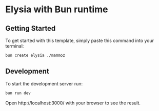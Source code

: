 # Elysia with Bun runtime

## Getting Started
To get started with this template, simply paste this command into your terminal:
```bash
bun create elysia ./mammoz
```

## Development
To start the development server run:
```bash
bun run dev
```

Open http://localhost:3000/ with your browser to see the result.